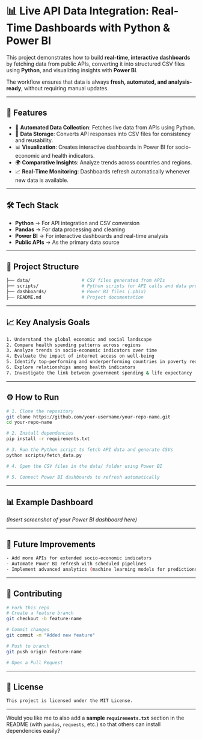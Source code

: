 # 📊 Live API Data Integration: Real-Time Dashboards with Python & Power BI

This project demonstrates how to build **real-time, interactive dashboards** by fetching data from public APIs, converting it into structured CSV files using **Python**, and visualizing insights with **Power BI**.

The workflow ensures that data is always **fresh, automated, and analysis-ready**, without requiring manual updates.

---

## 🚀 Features

* 🔄 **Automated Data Collection**: Fetches live data from APIs using Python.
* 📂 **Data Storage**: Converts API responses into CSV files for consistency and reusability.
* 📊 **Visualization**: Creates interactive dashboards in Power BI for socio-economic and health indicators.
* 🌍 **Comparative Insights**: Analyze trends across countries and regions.
* 📈 **Real-Time Monitoring**: Dashboards refresh automatically whenever new data is available.

---

## 🛠️ Tech Stack

* **Python** → For API integration and CSV conversion
* **Pandas** → For data processing and cleaning
* **Power BI** → For interactive dashboards and real-time analysis
* **Public APIs** → As the primary data source

---

## 📂 Project Structure

```bash
├── data/                   # CSV files generated from APIs
├── scripts/                # Python scripts for API calls and data processing
├── dashboards/             # Power BI files (.pbix)
├── README.md               # Project documentation
```

---

## 📈 Key Analysis Goals

```bash
1. Understand the global economic and social landscape
2. Compare health spending patterns across regions
3. Analyze trends in socio-economic indicators over time
4. Evaluate the impact of internet access on well-being
5. Identify top-performing and underperforming countries in poverty reduction
6. Explore relationships among health indicators
7. Investigate the link between government spending & life expectancy
```

---

## ⚙️ How to Run

```bash
# 1. Clone the repository  
git clone https://github.com/your-username/your-repo-name.git
cd your-repo-name  

# 2. Install dependencies  
pip install -r requirements.txt  

# 3. Run the Python script to fetch API data and generate CSVs  
python scripts/fetch_data.py  

# 4. Open the CSV files in the data/ folder using Power BI  

# 5. Connect Power BI dashboards to refresh automatically  
```

---

## 📊 Example Dashboard

*(Insert screenshot of your Power BI dashboard here)*

---

## 📌 Future Improvements

```bash
- Add more APIs for extended socio-economic indicators
- Automate Power BI refresh with scheduled pipelines
- Implement advanced analytics (machine learning models for predictions)
```

---

## 🤝 Contributing

```bash
# Fork this repo  
# Create a feature branch  
git checkout -b feature-name  

# Commit changes  
git commit -m "Added new feature"  

# Push to branch  
git push origin feature-name  

# Open a Pull Request  
```

---

## 📜 License

```bash
This project is licensed under the MIT License.
```

---

Would you like me to also add a **sample `requirements.txt`** section in the README (with `pandas`, `requests`, etc.) so that others can install dependencies easily?
